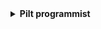 <details>
<summary><strong>Pilt programmist</strong></summary>

![1](https://u.cubeupload.com/earl_/filemanager.png)
</details>
